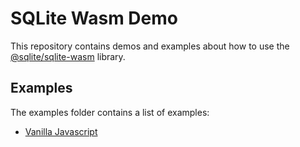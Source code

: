 # SQLite Wasm Demo

This repository contains demos and examples about how to use the [@sqlite/sqlite-wasm](https://github.com/tomayac/sqlite-wasm) library.

## Examples
The examples folder contains a list of examples:
* [Vanilla Javascript](examples/vanilla-js/README.md)
